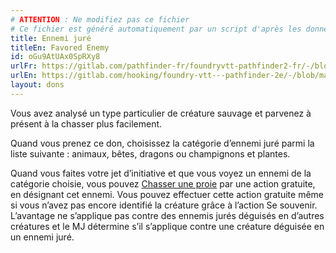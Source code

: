 ```yaml
---
# ATTENTION : Ne modifiez pas ce fichier
# Ce fichier est généré automatiquement par un script d'après les données du module Foundry VTT officiel et de sa traduction
title: Ennemi juré
titleEn: Favored Enemy
id: oGu9AtUAx0SpRXy8
urlFr: https://gitlab.com/pathfinder-fr/foundryvtt-pathfinder2-fr/-/blob/master/data/feats/oGu9AtUAx0SpRXy8.htm
urlEn: https://gitlab.com/hooking/foundry-vtt---pathfinder-2e/-/blob/master/packs/data/feats.db/favored-enemy.json
layout: dons
---
```

Vous avez analysé un type particulier de créature sauvage et parvenez à présent à la chasser plus facilement.

Quand vous prenez ce don, choisissez la catégorie d’ennemi juré parmi la liste suivante : animaux, bêtes, dragons ou champignons et plantes.

Quand vous faites votre jet d’initiative et que vous voyez un ennemi de la catégorie choisie, vous pouvez [Chasser une proie](../actions/chasser-une-proie.html) par une action gratuite, en désignant cet ennemi. Vous pouvez effectuer cette action gratuite même si vous n’avez pas encore identifié la créature grâce à l’action Se souvenir. L’avantage ne s’applique pas contre des ennemis jurés déguisés en d’autres créatures et le MJ détermine s’il s’applique contre une créature déguisée en un ennemi juré.

